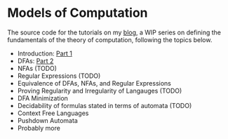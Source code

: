 # Models of Computation

The source code for the tutorials on my [blog](http://reedoei.com/blog), a WIP series on defining the fundamentals of the theory of computation, following the topics below.

- Introduction: [Part 1](http://reedoei.com/blog?post=A%20Formal%20Introduction%20to%20Models%20of%20Computation%20in%20Coq%20%28Part%201%29)
- DFAs: [Part 2](http://reedoei.com/blog?post=A%20Formal%20Introduction%20to%20Models%20of%20Computation%20in%20Coq%20%28Part%202%29)
- NFAs (TODO)
- Regular Expressions (TODO)
- Equivalence of DFAs, NFAs, and Regular Expressions
- Proving Regularity and Irregularity of Langauges (TODO)
- DFA Minimization
- Decidability of formulas stated in terms of automata (TODO)
- Context Free Languages
- Pushdown Automata
- Probably more

